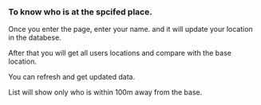 ### To know who is at the spcifed place.

Once you enter the page, enter your name. and it will update your location in the databese.

After that you will get all users locations and compare with the base location.

You can refresh and get updated data.

List will show only who is within 100m away from the base.
